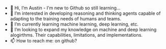 - 👋 Hi, I’m Austin - I'm new to Github so still learning...
- 👀 I’m interested in developing reasoning and thinking agents capable of adapting to the training needs of humans and teams.
- 🌱 I’m currently learning machine learning, deep learning, etc.
- 💞️ I’m looking to expand my knowledge on machine and deep learning alogirthms. Their capabilities, limitations, and implementations.
- 📫 How to reach me: on github?

<!---
atstarke/atstarke is a ✨ special ✨ repository because its `README.md` (this file) appears on your GitHub profile.
You can click the Preview link to take a look at your changes.
--->
